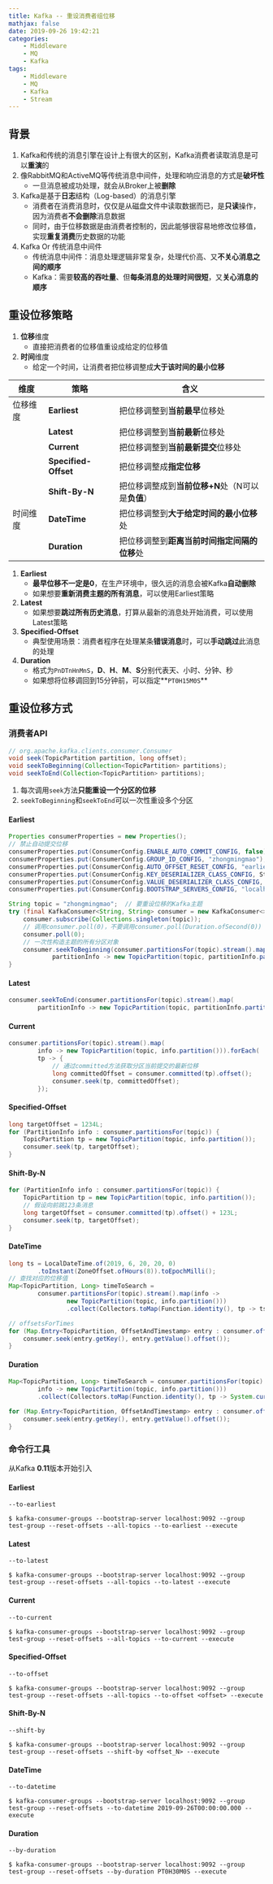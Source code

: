 ```yaml
---
title: Kafka -- 重设消费者组位移
mathjax: false
date: 2019-09-26 19:42:21
categories:
    - Middleware
    - MQ
    - Kafka
tags:
    - Middleware
    - MQ
    - Kafka
    - Stream
---
```


## 背景
1. Kafka和传统的消息引擎在设计上有很大的区别，Kafka消费者读取消息是可以**重演**的
2. 像RabbitMQ和ActiveMQ等传统消息中间件，处理和响应消息的方式是**破坏性**
    - 一旦消息被成功处理，就会从Broker上被**删除**
3. Kafka是基于**日志**结构（Log-based）的消息引擎
    - 消费者在消费消息时，仅仅是从磁盘文件中读取数据而已，是**只读**操作，因为消费者**不会删除**消息数据
    - 同时，由于位移数据是由消费者控制的，因此能够很容易地修改位移值，实现**重复消费**历史数据的功能
4. Kafka Or 传统消息中间件
    - 传统消息中间件：消息处理逻辑非常复杂，处理代价高、又**不关心消息之间的顺序**
    - Kafka：需要**较高的吞吐量**、但**每条消息的处理时间很短**，又**关心消息的顺序**

<!-- more -->

## 重设位移策略
1. **位移**维度
    - 直接把消费者的位移值重设成给定的位移值
2. **时间**维度
    - 给定一个时间，让消费者把位移调整成**大于该时间的最小位移**

| 维度 | 策略 | 含义 |
| --- | --- | --- |
| 位移维度 | **Earliest** | 把位移调整到**当前最早**位移处 |
| | **Latest** | 把位移调整到**当前最新**位移处 |
| | **Current** | 把位移调整到**当前最新提交**位移处 |
| | **Specified-Offset** | 把位移调整成**指定位移** |
| | **Shift-By-N** | 把位移调整成到**当前位移+N**处（N可以是**负值**） |
| 时间维度 | **DateTime** | 把位移调整到**大于给定时间的最小位移**处 |
| | **Duration** | 把位移调整到**距离当前时间指定间隔的位移**处 |

1. **Earliest**
    - **最早位移不一定是0**，在生产环境中，很久远的消息会被Kafka**自动删除**
    - 如果想要**重新消费主题的所有消息**，可以使用Earliest策略
2. **Latest**
    - 如果想要**跳过所有历史消息**，打算从最新的消息处开始消费，可以使用Latest策略
3. **Specified-Offset**
    - 典型使用场景：消费者程序在处理某条**错误消息**时，可以**手动跳过**此消息的处理
4. **Duration**
    - 格式为`PnDTnHnMnS`，**D**、**H**、**M**、**S**分别代表天、小时、分钟、秒
    - 如果想将位移调回到15分钟前，可以指定**`PT0H15M0S`**

## 重设位移方式

### 消费者API
```java
// org.apache.kafka.clients.consumer.Consumer
void seek(TopicPartition partition, long offset);
void seekToBeginning(Collection<TopicPartition> partitions);
void seekToEnd(Collection<TopicPartition> partitions);
```
1. 每次调用`seek`方法**只能重设一个分区的位移**
2. `seekToBeginning`和`seekToEnd`可以一次性重设多个分区

#### Earliest
```java
Properties consumerProperties = new Properties();
// 禁止自动提交位移
consumerProperties.put(ConsumerConfig.ENABLE_AUTO_COMMIT_CONFIG, false);
consumerProperties.put(ConsumerConfig.GROUP_ID_CONFIG, "zhongmingmao");
consumerProperties.put(ConsumerConfig.AUTO_OFFSET_RESET_CONFIG, "earliest");
consumerProperties.put(ConsumerConfig.KEY_DESERIALIZER_CLASS_CONFIG, StringDeserializer.class.getName());
consumerProperties.put(ConsumerConfig.VALUE_DESERIALIZER_CLASS_CONFIG, StringDeserializer.class.getName());
consumerProperties.put(ConsumerConfig.BOOTSTRAP_SERVERS_CONFIG, "localhost:9092");

String topic = "zhongmingmao";  // 要重设位移的Kafka主题
try (final KafkaConsumer<String, String> consumer = new KafkaConsumer<>(consumerProperties)) {
    consumer.subscribe(Collections.singleton(topic));
    // 调用consumer.poll(0)，不要调用consumer.poll(Duration.ofSecond(0))
    consumer.poll(0);
    // 一次性构造主题的所有分区对象
    consumer.seekToBeginning(consumer.partitionsFor(topic).stream().map(
            partitionInfo -> new TopicPartition(topic, partitionInfo.partition())).collect(Collectors.toList()));
}
```

#### Latest
```java
consumer.seekToEnd(consumer.partitionsFor(topic).stream().map(
        partitionInfo -> new TopicPartition(topic, partitionInfo.partition())).collect(Collectors.toList()));
```

#### Current
```java
consumer.partitionsFor(topic).stream().map(
        info -> new TopicPartition(topic, info.partition())).forEach(
        tp -> {
            // 通过committed方法获取分区当前提交的最新位移
            long committedOffset = consumer.committed(tp).offset();
            consumer.seek(tp, committedOffset);
        });
```

#### Specified-Offset
```java
long targetOffset = 1234L;
for (PartitionInfo info : consumer.partitionsFor(topic)) {
    TopicPartition tp = new TopicPartition(topic, info.partition());
    consumer.seek(tp, targetOffset);
}
```

#### Shift-By-N
```java
for (PartitionInfo info : consumer.partitionsFor(topic)) {
    TopicPartition tp = new TopicPartition(topic, info.partition());
    // 假设向前跳123条消息
    long targetOffset = consumer.committed(tp).offset() + 123L;
    consumer.seek(tp, targetOffset);
}
```

#### DateTime
```java
long ts = LocalDateTime.of(2019, 6, 20, 20, 0)
        .toInstant(ZoneOffset.ofHours(8)).toEpochMilli();
// 查找对应的位移值
Map<TopicPartition, Long> timeToSearch =
        consumer.partitionsFor(topic).stream().map(info ->
                new TopicPartition(topic, info.partition()))
                .collect(Collectors.toMap(Function.identity(), tp -> ts));

// offsetsForTimes
for (Map.Entry<TopicPartition, OffsetAndTimestamp> entry : consumer.offsetsForTimes(timeToSearch).entrySet()) {
    consumer.seek(entry.getKey(), entry.getValue().offset());
}
```

#### Duration
```java
Map<TopicPartition, Long> timeToSearch = consumer.partitionsFor(topic).stream().map(
        info -> new TopicPartition(topic, info.partition()))
        .collect(Collectors.toMap(Function.identity(), tp -> System.currentTimeMillis() - 30 * 1000 * 60));

for (Map.Entry<TopicPartition, OffsetAndTimestamp> entry : consumer.offsetsForTimes(timeToSearch).entrySet()) {
    consumer.seek(entry.getKey(), entry.getValue().offset());
}
```

### 命令行工具
从Kafka **0.11**版本开始引入

#### Earliest
`--to-earliest`
```
$ kafka-consumer-groups --bootstrap-server localhost:9092 --group test-group --reset-offsets --all-topics --to-earliest --execute
```

#### Latest
`--to-latest`
```
$ kafka-consumer-groups --bootstrap-server localhost:9092 --group test-group --reset-offsets --all-topics --to-latest --execute
```

#### Current
`--to-current`
```
$ kafka-consumer-groups --bootstrap-server localhost:9092 --group test-group --reset-offsets --all-topics --to-current --execute
```

#### Specified-Offset
`--to-offset`
```
$ kafka-consumer-groups --bootstrap-server localhost:9092 --group test-group --reset-offsets --all-topics --to-offset <offset> --execute
```

#### Shift-By-N
`--shift-by`
```
$ kafka-consumer-groups --bootstrap-server localhost:9092 --group test-group --reset-offsets --shift-by <offset_N> --execute
```

#### DateTime
`--to-datetime`
```
$ kafka-consumer-groups --bootstrap-server localhost:9092 --group test-group --reset-offsets --to-datetime 2019-09-26T00:00:00.000 --execute
```

#### Duration
`--by-duration`
```
$ kafka-consumer-groups --bootstrap-server localhost:9092 --group test-group --reset-offsets --by-duration PT0H30M0S --execute
```